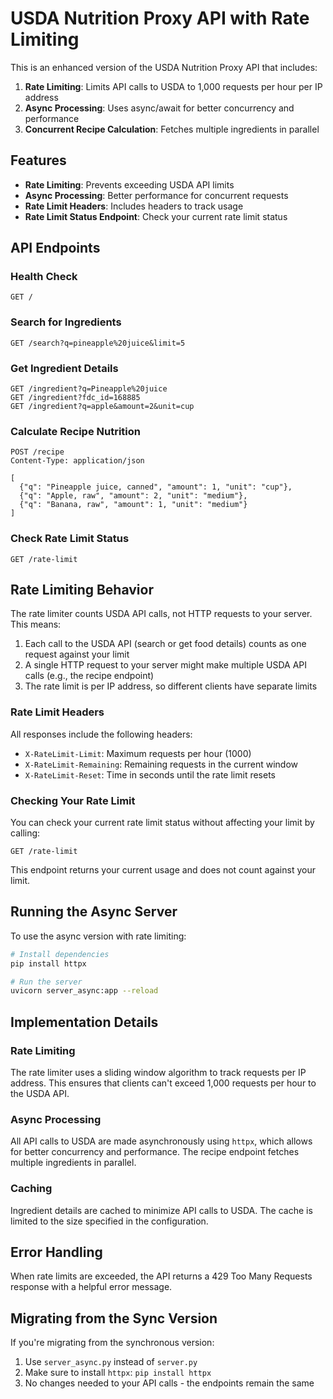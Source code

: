 # USDA Nutrition Proxy API with Rate Limiting

This is an enhanced version of the USDA Nutrition Proxy API that includes:

1. **Rate Limiting**: Limits API calls to USDA to 1,000 requests per hour per IP address
2. **Async Processing**: Uses async/await for better concurrency and performance
3. **Concurrent Recipe Calculation**: Fetches multiple ingredients in parallel

## Features

- **Rate Limiting**: Prevents exceeding USDA API limits
- **Async Processing**: Better performance for concurrent requests
- **Rate Limit Headers**: Includes headers to track usage
- **Rate Limit Status Endpoint**: Check your current rate limit status

## API Endpoints

### Health Check
```
GET /
```

### Search for Ingredients
```
GET /search?q=pineapple%20juice&limit=5
```

### Get Ingredient Details
```
GET /ingredient?q=Pineapple%20juice
GET /ingredient?fdc_id=168885
GET /ingredient?q=apple&amount=2&unit=cup
```

### Calculate Recipe Nutrition
```
POST /recipe
Content-Type: application/json

[
  {"q": "Pineapple juice, canned", "amount": 1, "unit": "cup"},
  {"q": "Apple, raw", "amount": 2, "unit": "medium"},
  {"q": "Banana, raw", "amount": 1, "unit": "medium"}
]
```

### Check Rate Limit Status
```
GET /rate-limit
```

## Rate Limiting Behavior

The rate limiter counts USDA API calls, not HTTP requests to your server. This means:

1. Each call to the USDA API (search or get food details) counts as one request against your limit
2. A single HTTP request to your server might make multiple USDA API calls (e.g., the recipe endpoint)
3. The rate limit is per IP address, so different clients have separate limits

### Rate Limit Headers

All responses include the following headers:

- `X-RateLimit-Limit`: Maximum requests per hour (1000)
- `X-RateLimit-Remaining`: Remaining requests in the current window
- `X-RateLimit-Reset`: Time in seconds until the rate limit resets

### Checking Your Rate Limit

You can check your current rate limit status without affecting your limit by calling:

```
GET /rate-limit
```

This endpoint returns your current usage and does not count against your limit.

## Running the Async Server

To use the async version with rate limiting:

```bash
# Install dependencies
pip install httpx

# Run the server
uvicorn server_async:app --reload
```

## Implementation Details

### Rate Limiting

The rate limiter uses a sliding window algorithm to track requests per IP address. This ensures that clients can't exceed 1,000 requests per hour to the USDA API.

### Async Processing

All API calls to USDA are made asynchronously using `httpx`, which allows for better concurrency and performance. The recipe endpoint fetches multiple ingredients in parallel.

### Caching

Ingredient details are cached to minimize API calls to USDA. The cache is limited to the size specified in the configuration.

## Error Handling

When rate limits are exceeded, the API returns a 429 Too Many Requests response with a helpful error message.

## Migrating from the Sync Version

If you're migrating from the synchronous version:

1. Use `server_async.py` instead of `server.py`
2. Make sure to install `httpx`: `pip install httpx`
3. No changes needed to your API calls - the endpoints remain the same